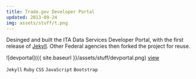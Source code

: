 ```yaml
---
title: Trade.gov Developer Portal
updated: 2013-09-24 
img: assets/stuff/t.png
---
```


Desinged and built the ITA Data Services Developer Portal, with the first release of [Jekyll](https://jekyllrb.com/). Other Federal agencies then forked the project for reuse. 

![devportal]({{ site.baseurl }}/assets/stuff/devportal.png) [view](https://developer.export.gov/)

`Jekyll` `Ruby` `CSS` `JavaScript` `Bootstrap`